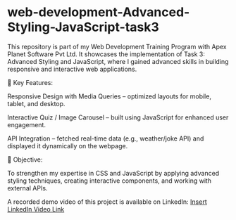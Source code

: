 # web-development-Advanced-Styling-JavaScript-task3
This repository is part of my Web Development Training Program with Apex Planet Software Pvt Ltd.
It showcases the implementation of Task 3: Advanced Styling and JavaScript, where I gained advanced skills in building responsive and interactive web applications.

🔑 Key Features:

Responsive Design with Media Queries – optimized layouts for mobile, tablet, and desktop.

Interactive Quiz / Image Carousel – built using JavaScript for enhanced user engagement.

API Integration – fetched real-time data (e.g., weather/joke API) and displayed it dynamically on the webpage.

🎯 Objective:

To strengthen my expertise in CSS and JavaScript by applying advanced styling techniques, creating interactive components, and working with external APIs.

A recorded demo video of this project is available on LinkedIn: [Insert LinkedIn Video Link](https://www.linkedin.com/posts/prabu-k001_apex-planet-task-3-completed-as-part-activity-7375429627911036928-ocZj?utm_source=share&utm_medium=member_desktop&rcm=ACoAAFj7d1UBQLxRv7tOlEaIpLQM1ZAjvBNxdxA)
